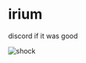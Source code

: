 # irium

discord if it was good 

![shock](https://tenor.com/view/shocked-shock-emoji-gif-14713749304691706232)
